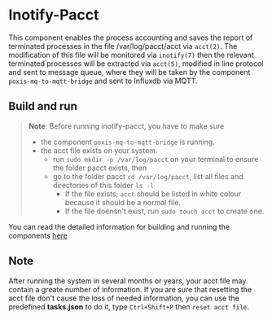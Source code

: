 # Inotify-Pacct

This component enables the process accounting and saves the report of terminated processes in the file 
/var/log/pacct/acct via `acct(2)`. The modification of this file will be monitored via `inotify(7)` then the 
relevant terminated processes will be extracted via `acct(5)`, modified in line protocol and sent to message queue, 
where they will be taken by the component `poxis-mq-to-mqtt-bridge` and sent to Influxdb via MQTT.

## Build and run

> **Note**: Before running inotify-pacct, you have to make sure 
> - the component `poxis-mq-to-mqtt-bridge` is running.
> - the acct file exists on your system. 
>   - run `sudo mkdir -p /var/log/pacct` on your terminal to ensure the folder pacct exists, then 
>   - go to the folder pacct `cd /var/log/pacct`, list all files and directories of this folder `ls -l`
>     - If the file exists, `acct` should be listed in white colour because it should be a normal file.
>     - If the file doensn't exist, run `sudo touch acct` to create one.

You can read the detailed information for building and running the components [here](../README.md)

## Note

After running the system in several months or years, your acct file may contain a greate number of information.
If you are sure that resetting the acct file don't cause the loss of needed information, you can use the predefined
**tasks.json** to do it, type  `Ctrl+Shift+P` then `reset acct file`.
